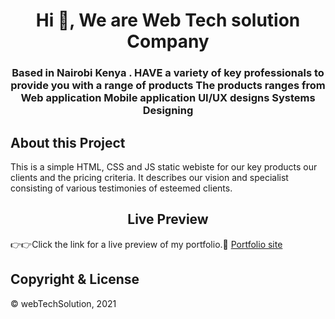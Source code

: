 <h1 align="center">Hi 👋, We are Web Tech solution Company</h1>
<h3 align="center">Based in Nairobi Kenya . HAVE a variety of key professionals to 
provide you with a range of products
The products ranges from 
Web application
Mobile application
UI/UX designs
Systems Designing
</h3>



<h2>About this Project</h2>
<p align="left">This is a simple HTML, CSS and JS static webiste for our key products our clients and the pricing criteria. It describes our vision and specialist consisting of various testimonies of esteemed clients.</p>



<h2 align="center">Live Preview</h2>

  👉👉Click the link for a live preview of my portfolio.🔭 [Portfolio site](https://2003gichohiwaweru.github.io/Portfolio
  )

<h2>Copyright & License</h2>
&copy webTechSolution, 2021
